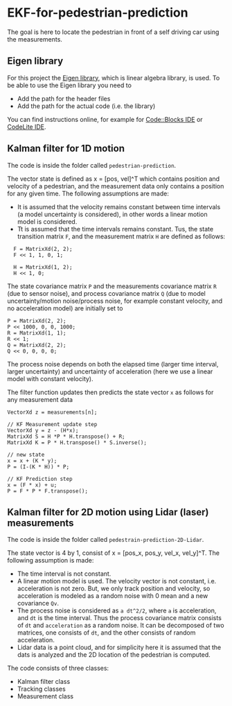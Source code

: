# EKF-for-pedestrian-prediction

The goal is here to locate the pedestrian in front of a self driving car using the measurements.

## Eigen library
For this project the [Eigen library](http://eigen.tuxfamily.org/index.php?title=Main_Page), which is linear algebra library, is used. To be able to use the Eigen library you need to
* Add the path for the header files
* Add the path for the actual code (i.e. the library)

You can find instructions online, for example for [Code::Blocks IDE](https://www.learncpp.com/cpp-tutorial/a3-using-libraries-with-codeblocks/) or [CodeLite IDE](https://automaticaddison.com/how-to-add-an-external-c-library-to-your-project/).

## Kalman filter for 1D motion
The code is inside the folder called `pedestrian-prediction`.

The vector state is defined as x = [pos, vel]^T which contains position and velocity of a pedestrian, and the measurement data only contains a position for any given time. The following assumptions are made:
* It is assumed that the velocity remains constant between time intervals (a model uncertainty is considered), in other words a linear motion model is considered.
* Tt is assumed that the time intervals remains constant.
Tus, the state transition matrix `F`, and the measurement matrix `H` are defined as follows:
```
  F = MatrixXd(2, 2);
  F << 1, 1, 0, 1;

  H = MatrixXd(1, 2);
  H << 1, 0;
```
The state covariance matrix `P` and the measurements covariance matrix `R` (due to sensor noise), and process covariance matrix `Q` (due to model uncertainty/motion noise/process noise, for example constant velocity, and no acceleration model) are initially set to
```     
P = MatrixXd(2, 2);
P << 1000, 0, 0, 1000;
R = MatrixXd(1, 1);
R << 1;
Q = MatrixXd(2, 2);
Q << 0, 0, 0, 0;
```
The process noise depends on both the elapsed time (larger time interval, larger uncertainty) and uncertainty of acceleration (here we use a linear model with constant velocity).

The filter function updates then predicts the state vector `x` as follows for any measurement data
```
VectorXd z = measurements[n];

// KF Measurement update step
VectorXd y = z - (H*x);
MatrixXd S = H *P * H.transpose() + R;
MatrixXd K = P * H.transpose() * S.inverse();

// new state
x = x + (K * y);
P = (I-(K * H)) * P;

// KF Prediction step
x = (F * x) + u;
P = F * P * F.transpose();
```
## Kalman filter for 2D motion using Lidar (laser) measurements
The code is inside the folder called `pedestrain-prediction-2D-Lidar`.

The state vector is 4 by 1, consist of x = [pos_x, pos_y, vel_x, vel_y]^T. The following assumption is made:
* The time interval is not constant.
* A linear motion model is used. The velocity vector is not constant, i.e. acceleration is not zero. But, we only track position and velocity, so acceleration is modeled as a random noise with 0 mean and a new covariance `Qv`.
* The process noise is considered as `a dt^2/2`, where `a` is acceleration, and `dt` is the time interval. Thus the process covariance matrix consists of `dt` and `acceleration` as a random noise. It can be decomposed of two matrices, one consists of `dt`, and the other consists of random acceleration.
* Lidar data is a point cloud, and for simplicity here it is assumed that the dats is analyzed and the 2D location of the pedestrian is computed.

The code consists of three classes:
* Kalman filter class
* Tracking classes
* Measurement class
